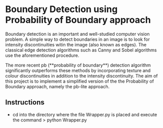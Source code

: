 # Boundary Detection using Probability of Boundary approach
<p>Boundary detection is an important and well-studied computer vision problem. A simple way to detect boundaries in an image is to look for intensity discontinuities witin the image (also known as edges). The classical edge detection algorithms such as Canny and Sobel algorithms use the aforementioned procedure.</p> 
<p>The more recent pb (**probability of boundary**) detection algorithm significantly outperforms these methods by incorporating texture and colour discontinuities in addition to the intensity discontinuity. The aim of this project is to implement a simplified version of the the Probability of Boundary approach, namely the pb-lite approach.</p>

## Instructions 
- cd into the directory where the file Wrapper.py is placed and execute the command > python Wrapper.py